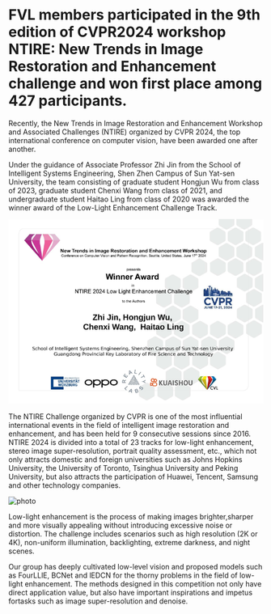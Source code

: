 # FVL members participated in the 9th edition of CVPR2024 workshop NTIRE: New Trends in Image Restoration and Enhancement challenge and won first place among 427 participants.

Recently, the New Trends in Image Restoration and Enhancement Workshop and Associated Challenges (NTIRE) organized by CVPR 2024, the top international conference on computer vision, have been awarded one after another.

Under the guidance of Associate Professor Zhi Jin from the School of Intelligent Systems Engineering, Shen Zhen Campus of Sun Yat-sen University, the team consisting of graduate student Hongjun Wu from class of 2023, graduate student Chenxi Wang from class of 2021, and undergraduate student Haitao Ling from class of 2020 was awarded the winner award of the Low-Light Enhancement Challenge Track.

![photo](https://github.com/FVL2020/fvl.github.com/blob/master/news_photos/NTIREaward.png#pic_center)

The NTlRE Challenge organized by CVPR is one of the most influential international events in the field of intelligent image restoration and enhancement, and has been held for 9 consecutive sessions since 2016. NTIRE 2024 is divided into a total of 23 tracks for low-light enhancement, stereo image super-resolution, portrait quality assessment, etc., which not only attracts domestic and foreign universities such as Johns Hopkins University, the University of Toronto, Tsinghua University and Peking University, but also attracts the participation of Huawei, Tencent, Samsung and other technology companies. 

![photo]([tps://github.com/FVL2020/fvl.github.com/blob/master/news_photos/NTIREpage.png]#pic_center)

Low-light enhancement is the process of making images brighter,sharper and more visually appealing without introducing excessive noise or distortion. The challenge includes scenarios such as high resolution (2K or 4K), non-uniform illumination, backlighting, extreme darkness, and night scenes. 

Our group has deeply cultivated low-level vision and proposed models such as FourLLlE, BCNet and lEDCN for the thorny problems in the field of low-light enhancement. The methods designed in this competition not only have direct application value, but also have important inspirations and impetus fortasks such as image super-resolution and denoise.
